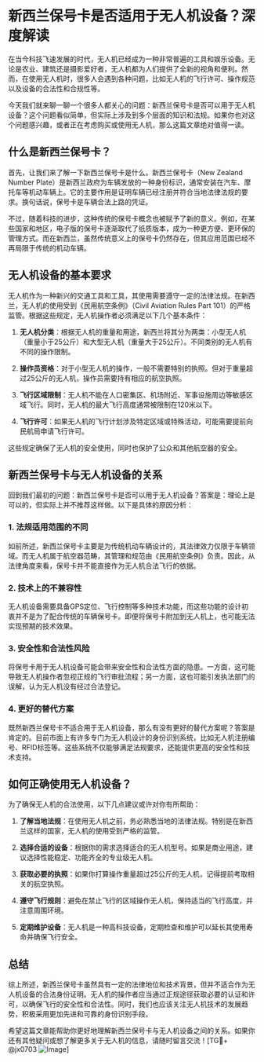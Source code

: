 # 新西兰保号卡是否适用于无人机设备？深度解读

在当今科技飞速发展的时代，无人机已经成为一种非常普遍的工具和娱乐设备。无论是农业、建筑还是摄影爱好者，无人机都为人们提供了全新的视角和便利。然而，在使用无人机时，很多人会遇到各种问题，比如无人机的飞行许可、操作规范以及设备的合法性和合规性等。

今天我们就来聊一聊一个很多人都关心的问题：新西兰保号卡是否可以用于无人机设备？这个问题看似简单，但实际上涉及到多个层面的知识和法规。如果你也对这个问题感兴趣，或者正在考虑购买或使用无人机，那么这篇文章绝对值得一读。

## 什么是新西兰保号卡？

首先，让我们来了解一下新西兰保号卡是什么。新西兰保号卡（New Zealand Number Plate）是新西兰政府为车辆发放的一种身份标识，通常安装在汽车、摩托车等机动车辆上。它的主要作用是证明车辆已经注册并符合当地法律法规的要求。换句话说，保号卡是车辆合法上路的凭证。

不过，随着科技的进步，这种传统的保号卡概念也被赋予了新的意义。例如，在某些国家和地区，电子版的保号卡逐渐取代了纸质版本，成为一种更方便、更环保的管理方式。而在新西兰，虽然传统意义上的保号卡仍然存在，但其应用范围已经不再局限于传统的机动车辆。

## 无人机设备的基本要求

无人机作为一种新兴的交通工具和工具，其使用需要遵守一定的法律法规。在新西兰，无人机的使用受到《民用航空条例》（Civil Aviation Rules Part 101）的严格监管。根据这些规定，无人机操作者必须满足以下几个基本条件：

1. **无人机分类**：根据无人机的重量和用途，新西兰将其分为两类：小型无人机（重量小于25公斤）和大型无人机（重量大于25公斤）。不同类别的无人机有不同的操作限制。
   
2. **操作员资格**：对于小型无人机的操作，一般不需要特别的执照。但对于重量超过25公斤的无人机，操作员需要持有相应的航空执照。

3. **飞行区域限制**：无人机不能在人口密集区、机场附近、军事设施周边等敏感区域飞行。同时，无人机的最大飞行高度通常被限制在120米以下。

4. **飞行许可**：如果无人机的飞行计划涉及特定区域或特殊活动，可能需要提前向民航局申请飞行许可。

这些规定确保了无人机的安全使用，同时也保护了公众和其他航空器的安全。

## 新西兰保号卡与无人机设备的关系

回到我们最初的问题：新西兰保号卡是否可以用于无人机设备？答案是：理论上是可以的，但实际上并不推荐这样做。以下是具体的原因分析：

### 1. 法规适用范围的不同

如前所述，新西兰保号卡主要是为传统机动车辆设计的，其法律效力仅限于车辆领域。而无人机属于航空器范畴，其管理和规范由《民用航空条例》负责。因此，从法律角度来看，保号卡并不能直接作为无人机合法飞行的依据。

### 2. 技术上的不兼容性

无人机设备需要具备GPS定位、飞行控制等多种技术功能，而这些功能的设计初衷并不是为了配合传统的车辆保号卡。即便将保号卡附加到无人机上，也可能无法实现预期的技术效果。

### 3. 安全性和合法性风险

将保号卡用于无人机设备可能会带来安全性和合法性方面的隐患。一方面，这可能导致无人机操作者忽视正规的飞行审批流程；另一方面，这也可能引发执法部门的误解，认为无人机没有经过合法登记。

### 4. 更好的替代方案

既然新西兰保号卡不适合用于无人机设备，那么有没有更好的替代方案呢？答案是肯定的。目前市面上有许多专门为无人机设计的身份识别系统，比如无人机注册编号、RFID标签等。这些系统不仅能够满足法规要求，还能提供更高的安全性和技术支持。

## 如何正确使用无人机设备？

为了确保无人机的合法使用，以下几点建议或许对你有所帮助：

1. **了解当地法规**：在使用无人机之前，务必熟悉当地的法律法规。特别是在新西兰这样的国家，无人机的使用受到严格的监管。

2. **选择合适的设备**：根据你的需求选择适合的无人机型号。如果是商业用途，建议选择性能稳定、功能齐全的专业级无人机。

3. **获取必要的执照**：如果你打算操作重量超过25公斤的无人机，记得提前考取相关的航空执照。

4. **遵守飞行规则**：避免在禁止飞行的区域操作无人机，保持适当的飞行高度，并注意周围环境。

5. **定期维护设备**：无人机是一种高科技设备，定期检查和维护可以延长其使用寿命并确保飞行安全。

## 总结

综上所述，新西兰保号卡虽然具有一定的法律地位和技术背景，但并不适合作为无人机设备的合法身份证明。无人机的操作者应当通过正规途径获取必要的认证和许可，以确保飞行的安全性和合法性。同时，我们也应该关注无人机技术的发展趋势，积极采用更加先进和可靠的身份识别手段。

希望这篇文章能帮助你更好地理解新西兰保号卡与无人机设备之间的关系。如果你还有其他疑问或想了解更多关于无人机的信息，请随时留言交流！[TG💪+ @jx0703 ![Image](https://github.com/user-attachments/assets/dbca1d08-cadb-493c-b0ec-ad6f7a83f270)]